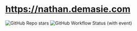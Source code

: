 # https://nathan.demasie.com

![GitHub Repo stars](https://img.shields.io/github/stars/ndemasie/ndemasie.github.io)
![GitHub Workflow Status (with event)](https://img.shields.io/github/actions/workflow/status/ndemasie/ndemasie.github.io/deploy-ec2.yml)

